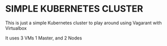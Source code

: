 # SIMPLE KUBERNETES CLUSTER

This is just a simple Kubernetes cluster to play around using Vagarant with Virtualbox

It uses 3 VMs 1 Master, and 2 Nodes